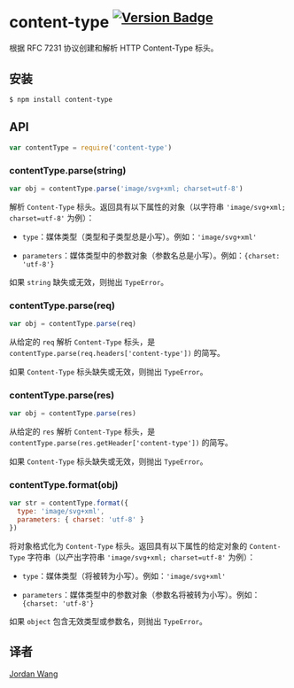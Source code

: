 # content-type <sup>[![Version Badge](http://versionbadg.es/jshttp/content-type.svg)](https://www.npmjs.com/package/content-type)</sup>

根据 RFC 7231 协议创建和解析 HTTP Content-Type 标头。

## 安装

```sh
$ npm install content-type
```

## API

```js
var contentType = require('content-type')
```

### contentType.parse(string)

```js
var obj = contentType.parse('image/svg+xml; charset=utf-8')
```

解析 `Content-Type` 标头。返回具有以下属性的对象（以字符串 `'image/svg+xml; charset=utf-8'` 为例）：

 - `type`：媒体类型（类型和子类型总是小写）。例如：`'image/svg+xml'`

 - `parameters`：媒体类型中的参数对象（参数名总是小写）。例如：`{charset: 'utf-8'}`

如果 `string` 缺失或无效，则抛出 `TypeError`。

### contentType.parse(req)

```js
var obj = contentType.parse(req)
```

从给定的 `req` 解析 `Content-Type` 标头，是 `contentType.parse(req.headers['content-type'])` 的简写。

如果 `Content-Type` 标头缺失或无效，则抛出 `TypeError`。

### contentType.parse(res)

```js
var obj = contentType.parse(res)
```

从给定的 `res` 解析 `Content-Type` 标头，是 `contentType.parse(res.getHeader['content-type'])` 的简写。

如果 `Content-Type` 标头缺失或无效，则抛出 `TypeError`。

### contentType.format(obj)

```js
var str = contentType.format({
  type: 'image/svg+xml',
  parameters: { charset: 'utf-8' }
})
```

将对象格式化为 `Content-Type` 标头。返回具有以下属性的给定对象的 `Content-Type` 字符串（以产出字符串 `'image/svg+xml; charset=utf-8'` 为例）：

 - `type`：媒体类型（将被转为小写）。例如：`'image/svg+xml'`

 - `parameters`：媒体类型中的参数对象（参数名将被转为小写）。例如：`{charset: 'utf-8'}`

如果 `object` 包含无效类型或参数名，则抛出 `TypeError`。

## 译者

[Jordan Wang](https://github.com/mingmingwon/)
